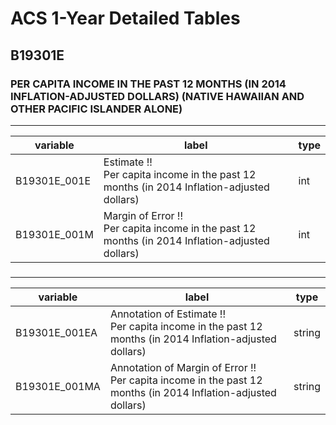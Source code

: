 # ACS 1-Year Detailed Tables

## B19301E

### PER CAPITA INCOME IN THE PAST 12 MONTHS (IN 2014 INFLATION-ADJUSTED DOLLARS) (NATIVE HAWAIIAN AND OTHER PACIFIC ISLANDER ALONE)

___

| variable | label | type |
| ----- | ----- | ----- |
| B19301E_001E | Estimate !!<br>Per capita income in the past 12 months (in 2014 Inflation-adjusted dollars) | int |
| B19301E_001M | Margin of Error !!<br>Per capita income in the past 12 months (in 2014 Inflation-adjusted dollars) | int |
### 

___

| variable | label | type |
| ----- | ----- | ----- |
| B19301E_001EA | Annotation of Estimate !!<br>Per capita income in the past 12 months (in 2014 Inflation-adjusted dollars) | string |
| B19301E_001MA | Annotation of Margin of Error !!<br>Per capita income in the past 12 months (in 2014 Inflation-adjusted dollars) | string |

